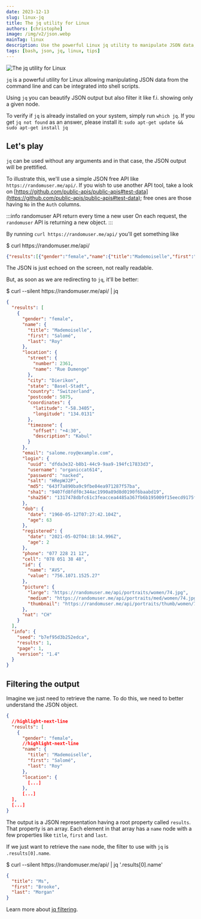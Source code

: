 ```yaml
---
date: 2023-12-13
slug: linux-jq
title: The jq utility for Linux
authors: [christophe]
image: /img/v2/json.webp
mainTag: linux
description: Use the powerful Linux jq utility to manipulate JSON data, prettify output, and filter nodes directly from your command line and shell scripts.
tags: [bash, json, jq, linux, tips]
---
```

<!-- cspell:ignore Salomé -->
![The jq utility for Linux](/img/v2/json.webp)

`jq` is a powerful utility for Linux allowing manipulating JSON data from the command line and can be integrated into shell scripts.

Using `jq` you can beautify JSON output but also filter it like f.i. showing only a given node.

<!-- truncate -->

To verify if `jq` is already installed on your system, simply run `which jq`. If you get `jq not found` as an answer, please install it: `sudo apt-get update && sudo apt-get install jq`

## Let's play

`jq` can be used without any arguments and in that case, the JSON output will be prettified.

To illustrate this, we'll use a simple JSON free API like `https://randomuser.me/api/`. If you wish to use another API tool, take a look on [https://github.com/public-apis/public-apis#test-data](https://github.com/public-apis/public-apis#test-data); free ones are those having `No` in the `Auth` columns.

:::info randomuser API return every time a new user
On each request, the `randomuser` API is returning a new object.
:::

By running `curl https://randomuser.me/api/` you'll get something like

<Terminal>
$ curl https://randomuser.me/api/
</Terminal>

<!-- cspell:disable -->
```json
{"results":[{"gender":"female","name":{"title":"Mademoiselle","first":"Milena","last":"Martin"},"location":{"street":{"number":9831,"name":"Rue de L'Abbé-Migne"},"city":"Lengnau (Ag)","state":"Basel-Landschaft","country":"Switzerland","postcode":3789,"coordinates":{"latitude":"-60.0739","longitude":"135.1462"},"timezone":{"offset":"+7:00","description":"Bangkok, Hanoi, Jakarta"}},"email":"milena.martin@example.com","login":{"uuid":"bafdf972-4183-484a-903a-84f2654f0fec","username":"purpleleopard344","password":"cameron","salt":"gGoFrP1a","md5":"af359ca6697c3ac68f4c190583544619","sha1":"19033bc1630d96bba29726823ef91f53800e67d1","sha256":"cac6a35f5135f14707b8b3ec48617f23b4105b1c5e33a2b64597e7a0c7c891a0"},"dob":{"date":"1998-10-10T02:42:04.525Z","age":25},"registered":{"date":"2005-05-01T01:26:36.354Z","age":18},"phone":"079 098 73 86","cell":"077 411 83 18","id":{"name":"AVS","value":"756.9632.2579.59"},"picture":{"large":"https://randomuser.me/api/portraits/women/37.jpg","medium":"https://randomuser.me/api/portraits/med/women/37.jpg","thumbnail":"https://randomuser.me/api/portraits/thumb/women/37.jpg"},"nat":"CH"}],"info":{"seed":"213f93e3e854d33c","results":1,"page":1,"version":"1.4"}}
```
<!-- cspell:enable -->

The JSON is just echoed on the screen, not really readable.

But, as soon as we are redirecting to `jq`, it'll be better:

<Terminal>
$ curl --silent https://randomuser.me/api/ | jq
</Terminal>

<!-- cspell:disable -->
```json
{
  "results": [
    {
      "gender": "female",
      "name": {
        "title": "Mademoiselle",
        "first": "Salomé",
        "last": "Roy"
      },
      "location": {
        "street": {
          "number": 2361,
          "name": "Rue Dumenge"
        },
        "city": "Dierikon",
        "state": "Basel-Stadt",
        "country": "Switzerland",
        "postcode": 5075,
        "coordinates": {
          "latitude": "-58.3405",
          "longitude": "134.0131"
        },
        "timezone": {
          "offset": "+4:30",
          "description": "Kabul"
        }
      },
      "email": "salome.roy@example.com",
      "login": {
        "uuid": "dfda3e32-b8b1-44c9-9aa9-194fc17833d3",
        "username": "organiccat614",
        "password": "nacked",
        "salt": "HRepWJ2P",
        "md5": "643f7a890ba9c9fbe04ea971287f57ba",
        "sha1": "9407fd8fdf0c344ac1990a89d8d0190f6baabd19",
        "sha256": "1317478dbfc61c3feaccea4485a367fb6b195009f15eecd9175f2d1a9215d5df"
      },
      "dob": {
        "date": "1960-05-12T07:27:42.104Z",
        "age": 63
      },
      "registered": {
        "date": "2021-05-02T04:18:14.996Z",
        "age": 2
      },
      "phone": "077 228 21 12",
      "cell": "078 051 38 48",
      "id": {
        "name": "AVS",
        "value": "756.1071.1525.27"
      },
      "picture": {
        "large": "https://randomuser.me/api/portraits/women/74.jpg",
        "medium": "https://randomuser.me/api/portraits/med/women/74.jpg",
        "thumbnail": "https://randomuser.me/api/portraits/thumb/women/74.jpg"
      },
      "nat": "CH"
    }
  ],
  "info": {
    "seed": "b7ef95d3b252edca",
    "results": 1,
    "page": 1,
    "version": "1.4"
  }
}
```
<!-- cspell:enable -->

## Filtering the output

Imagine we just need to retrieve the name. To do this, we need to better understand the JSON object.

```json
{
  //highlight-next-line
  "results": [
    {
      "gender": "female",
      //highlight-next-line
      "name": {
        "title": "Mademoiselle",
        "first": "Salomé",
        "last": "Roy"
      },
      "location": {
        [...]
      },
      [...]
  ],
  [...]
}
```

The output is a JSON representation having a root property called `results`. That property is an array. Each element in that array has a `name` node with a few properties like `title`, `first` and `last`.

If we just want to retrieve the `name` node, the filter to use with `jq` is `.results[0].name`.

<Terminal>
$ curl --silent https://randomuser.me/api/ | jq '.results[0].name'
</Terminal>

```json
{
  "title": "Ms",
  "first": "Brooke",
  "last": "Morgan"
}
```

Learn more about [jq filtering](https://jqlang.github.io/jq/tutorial/).
